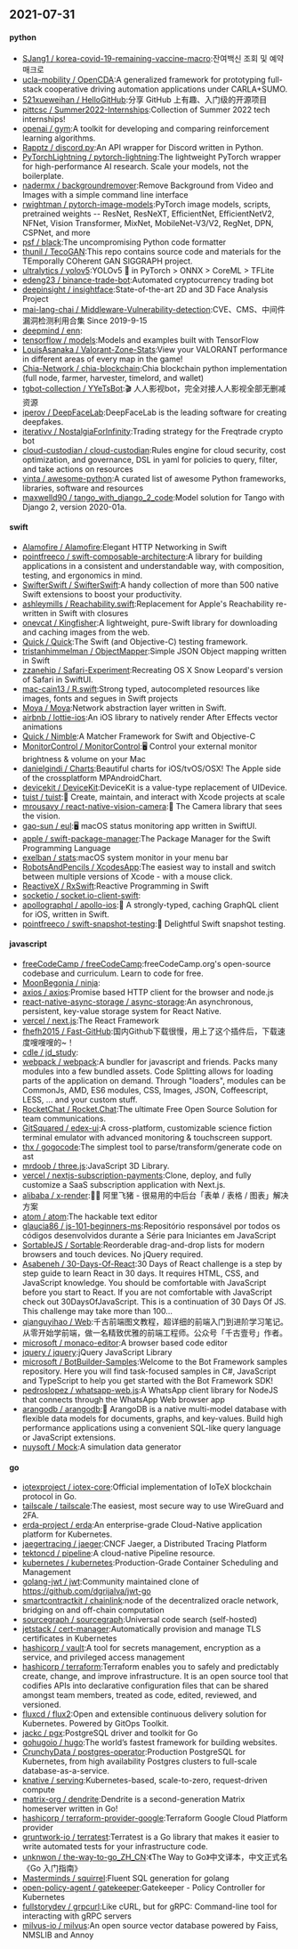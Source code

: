 ## 2021-07-31

#### python
* [SJang1 / korea-covid-19-remaining-vaccine-macro](https://github.com/SJang1/korea-covid-19-remaining-vaccine-macro):잔여백신 조회 및 예약 매크로
* [ucla-mobility / OpenCDA](https://github.com/ucla-mobility/OpenCDA):A generalized framework for prototyping full-stack cooperative driving automation applications under CARLA+SUMO.
* [521xueweihan / HelloGitHub](https://github.com/521xueweihan/HelloGitHub):分享 GitHub 上有趣、入门级的开源项目
* [pittcsc / Summer2022-Internships](https://github.com/pittcsc/Summer2022-Internships):Collection of Summer 2022 tech internships!
* [openai / gym](https://github.com/openai/gym):A toolkit for developing and comparing reinforcement learning algorithms.
* [Rapptz / discord.py](https://github.com/Rapptz/discord.py):An API wrapper for Discord written in Python.
* [PyTorchLightning / pytorch-lightning](https://github.com/PyTorchLightning/pytorch-lightning):The lightweight PyTorch wrapper for high-performance AI research. Scale your models, not the boilerplate.
* [nadermx / backgroundremover](https://github.com/nadermx/backgroundremover):Remove Background from Video and Images with a simple command line interface
* [rwightman / pytorch-image-models](https://github.com/rwightman/pytorch-image-models):PyTorch image models, scripts, pretrained weights -- ResNet, ResNeXT, EfficientNet, EfficientNetV2, NFNet, Vision Transformer, MixNet, MobileNet-V3/V2, RegNet, DPN, CSPNet, and more
* [psf / black](https://github.com/psf/black):The uncompromising Python code formatter
* [thunil / TecoGAN](https://github.com/thunil/TecoGAN):This repo contains source code and materials for the TEmporally COherent GAN SIGGRAPH project.
* [ultralytics / yolov5](https://github.com/ultralytics/yolov5):YOLOv5
🚀
in PyTorch > ONNX > CoreML > TFLite
* [edeng23 / binance-trade-bot](https://github.com/edeng23/binance-trade-bot):Automated cryptocurrency trading bot
* [deepinsight / insightface](https://github.com/deepinsight/insightface):State-of-the-art 2D and 3D Face Analysis Project
* [mai-lang-chai / Middleware-Vulnerability-detection](https://github.com/mai-lang-chai/Middleware-Vulnerability-detection):CVE、CMS、中间件漏洞检测利用合集 Since 2019-9-15
* [deepmind / enn](https://github.com/deepmind/enn):
* [tensorflow / models](https://github.com/tensorflow/models):Models and examples built with TensorFlow
* [LouisAsanaka / Valorant-Zone-Stats](https://github.com/LouisAsanaka/Valorant-Zone-Stats):View your VALORANT performance in different areas of every map in the game!
* [Chia-Network / chia-blockchain](https://github.com/Chia-Network/chia-blockchain):Chia blockchain python implementation (full node, farmer, harvester, timelord, and wallet)
* [tgbot-collection / YYeTsBot](https://github.com/tgbot-collection/YYeTsBot):🎬
人人影视bot，完全对接人人影视全部无删减资源
* [iperov / DeepFaceLab](https://github.com/iperov/DeepFaceLab):DeepFaceLab is the leading software for creating deepfakes.
* [iterativv / NostalgiaForInfinity](https://github.com/iterativv/NostalgiaForInfinity):Trading strategy for the Freqtrade crypto bot
* [cloud-custodian / cloud-custodian](https://github.com/cloud-custodian/cloud-custodian):Rules engine for cloud security, cost optimization, and governance, DSL in yaml for policies to query, filter, and take actions on resources
* [vinta / awesome-python](https://github.com/vinta/awesome-python):A curated list of awesome Python frameworks, libraries, software and resources
* [maxwelld90 / tango_with_django_2_code](https://github.com/maxwelld90/tango_with_django_2_code):Model solution for Tango with Django 2, version 2020-01a.

#### swift
* [Alamofire / Alamofire](https://github.com/Alamofire/Alamofire):Elegant HTTP Networking in Swift
* [pointfreeco / swift-composable-architecture](https://github.com/pointfreeco/swift-composable-architecture):A library for building applications in a consistent and understandable way, with composition, testing, and ergonomics in mind.
* [SwifterSwift / SwifterSwift](https://github.com/SwifterSwift/SwifterSwift):A handy collection of more than 500 native Swift extensions to boost your productivity.
* [ashleymills / Reachability.swift](https://github.com/ashleymills/Reachability.swift):Replacement for Apple's Reachability re-written in Swift with closures
* [onevcat / Kingfisher](https://github.com/onevcat/Kingfisher):A lightweight, pure-Swift library for downloading and caching images from the web.
* [Quick / Quick](https://github.com/Quick/Quick):The Swift (and Objective-C) testing framework.
* [tristanhimmelman / ObjectMapper](https://github.com/tristanhimmelman/ObjectMapper):Simple JSON Object mapping written in Swift
* [zzanehip / Safari-Experiment](https://github.com/zzanehip/Safari-Experiment):Recreating OS X Snow Leopard's version of Safari in SwiftUI.
* [mac-cain13 / R.swift](https://github.com/mac-cain13/R.swift):Strong typed, autocompleted resources like images, fonts and segues in Swift projects
* [Moya / Moya](https://github.com/Moya/Moya):Network abstraction layer written in Swift.
* [airbnb / lottie-ios](https://github.com/airbnb/lottie-ios):An iOS library to natively render After Effects vector animations
* [Quick / Nimble](https://github.com/Quick/Nimble):A Matcher Framework for Swift and Objective-C
* [MonitorControl / MonitorControl](https://github.com/MonitorControl/MonitorControl):🖥
Control your external monitor brightness & volume on your Mac
* [danielgindi / Charts](https://github.com/danielgindi/Charts):Beautiful charts for iOS/tvOS/OSX! The Apple side of the crossplatform MPAndroidChart.
* [devicekit / DeviceKit](https://github.com/devicekit/DeviceKit):DeviceKit is a value-type replacement of UIDevice.
* [tuist / tuist](https://github.com/tuist/tuist):🚀
Create, maintain, and interact with Xcode projects at scale
* [mrousavy / react-native-vision-camera](https://github.com/mrousavy/react-native-vision-camera):📸
The Camera library that sees the vision.
* [gao-sun / eul](https://github.com/gao-sun/eul):🖥️
macOS status monitoring app written in SwiftUI.
* [apple / swift-package-manager](https://github.com/apple/swift-package-manager):The Package Manager for the Swift Programming Language
* [exelban / stats](https://github.com/exelban/stats):macOS system monitor in your menu bar
* [RobotsAndPencils / XcodesApp](https://github.com/RobotsAndPencils/XcodesApp):The easiest way to install and switch between multiple versions of Xcode - with a mouse click.
* [ReactiveX / RxSwift](https://github.com/ReactiveX/RxSwift):Reactive Programming in Swift
* [socketio / socket.io-client-swift](https://github.com/socketio/socket.io-client-swift):
* [apollographql / apollo-ios](https://github.com/apollographql/apollo-ios):📱
A strongly-typed, caching GraphQL client for iOS, written in Swift.
* [pointfreeco / swift-snapshot-testing](https://github.com/pointfreeco/swift-snapshot-testing):📸
Delightful Swift snapshot testing.

#### javascript
* [freeCodeCamp / freeCodeCamp](https://github.com/freeCodeCamp/freeCodeCamp):freeCodeCamp.org's open-source codebase and curriculum. Learn to code for free.
* [MoonBegonia / ninja](https://github.com/MoonBegonia/ninja):
* [axios / axios](https://github.com/axios/axios):Promise based HTTP client for the browser and node.js
* [react-native-async-storage / async-storage](https://github.com/react-native-async-storage/async-storage):An asynchronous, persistent, key-value storage system for React Native.
* [vercel / next.js](https://github.com/vercel/next.js):The React Framework
* [fhefh2015 / Fast-GitHub](https://github.com/fhefh2015/Fast-GitHub):国内Github下载很慢，用上了这个插件后，下载速度嗖嗖嗖的~！
* [cdle / jd_study](https://github.com/cdle/jd_study):
* [webpack / webpack](https://github.com/webpack/webpack):A bundler for javascript and friends. Packs many modules into a few bundled assets. Code Splitting allows for loading parts of the application on demand. Through "loaders", modules can be CommonJs, AMD, ES6 modules, CSS, Images, JSON, Coffeescript, LESS, ... and your custom stuff.
* [RocketChat / Rocket.Chat](https://github.com/RocketChat/Rocket.Chat):The ultimate Free Open Source Solution for team communications.
* [GitSquared / edex-ui](https://github.com/GitSquared/edex-ui):A cross-platform, customizable science fiction terminal emulator with advanced monitoring & touchscreen support.
* [thx / gogocode](https://github.com/thx/gogocode):The simplest tool to parse/transform/generate code on ast
* [mrdoob / three.js](https://github.com/mrdoob/three.js):JavaScript 3D Library.
* [vercel / nextjs-subscription-payments](https://github.com/vercel/nextjs-subscription-payments):Clone, deploy, and fully customize a SaaS subscription application with Next.js.
* [alibaba / x-render](https://github.com/alibaba/x-render):🚴‍♀️
阿里飞猪 - 很易用的中后台「表单 / 表格 / 图表」解决方案
* [atom / atom](https://github.com/atom/atom):The hackable text editor
* [glaucia86 / js-101-beginners-ms](https://github.com/glaucia86/js-101-beginners-ms):Repositório responsável por todos os códigos desenvolvidos durante a Série para Iniciantes em JavaScript
* [SortableJS / Sortable](https://github.com/SortableJS/Sortable):Reorderable drag-and-drop lists for modern browsers and touch devices. No jQuery required.
* [Asabeneh / 30-Days-Of-React](https://github.com/Asabeneh/30-Days-Of-React):30 Days of React challenge is a step by step guide to learn React in 30 days. It requires HTML, CSS, and JavaScript knowledge. You should be comfortable with JavaScript before you start to React. If you are not comfortable with JavaScript check out 30DaysOfJavaScript. This is a continuation of 30 Days Of JS. This challenge may take more than 100…
* [qianguyihao / Web](https://github.com/qianguyihao/Web):千古前端图文教程，超详细的前端入门到进阶学习笔记。从零开始学前端，做一名精致优雅的前端工程师。公众号「千古壹号」作者。
* [microsoft / monaco-editor](https://github.com/microsoft/monaco-editor):A browser based code editor
* [jquery / jquery](https://github.com/jquery/jquery):jQuery JavaScript Library
* [microsoft / BotBuilder-Samples](https://github.com/microsoft/BotBuilder-Samples):Welcome to the Bot Framework samples repository. Here you will find task-focused samples in C#, JavaScript and TypeScript to help you get started with the Bot Framework SDK!
* [pedroslopez / whatsapp-web.js](https://github.com/pedroslopez/whatsapp-web.js):A WhatsApp client library for NodeJS that connects through the WhatsApp Web browser app
* [arangodb / arangodb](https://github.com/arangodb/arangodb):🥑
ArangoDB is a native multi-model database with flexible data models for documents, graphs, and key-values. Build high performance applications using a convenient SQL-like query language or JavaScript extensions.
* [nuysoft / Mock](https://github.com/nuysoft/Mock):A simulation data generator

#### go
* [iotexproject / iotex-core](https://github.com/iotexproject/iotex-core):Official implementation of IoTeX blockchain protocol in Go.
* [tailscale / tailscale](https://github.com/tailscale/tailscale):The easiest, most secure way to use WireGuard and 2FA.
* [erda-project / erda](https://github.com/erda-project/erda):An enterprise-grade Cloud-Native application platform for Kubernetes.
* [jaegertracing / jaeger](https://github.com/jaegertracing/jaeger):CNCF Jaeger, a Distributed Tracing Platform
* [tektoncd / pipeline](https://github.com/tektoncd/pipeline):A cloud-native Pipeline resource.
* [kubernetes / kubernetes](https://github.com/kubernetes/kubernetes):Production-Grade Container Scheduling and Management
* [golang-jwt / jwt](https://github.com/golang-jwt/jwt):Community maintained clone of https://github.com/dgrijalva/jwt-go
* [smartcontractkit / chainlink](https://github.com/smartcontractkit/chainlink):node of the decentralized oracle network, bridging on and off-chain computation
* [sourcegraph / sourcegraph](https://github.com/sourcegraph/sourcegraph):Universal code search (self-hosted)
* [jetstack / cert-manager](https://github.com/jetstack/cert-manager):Automatically provision and manage TLS certificates in Kubernetes
* [hashicorp / vault](https://github.com/hashicorp/vault):A tool for secrets management, encryption as a service, and privileged access management
* [hashicorp / terraform](https://github.com/hashicorp/terraform):Terraform enables you to safely and predictably create, change, and improve infrastructure. It is an open source tool that codifies APIs into declarative configuration files that can be shared amongst team members, treated as code, edited, reviewed, and versioned.
* [fluxcd / flux2](https://github.com/fluxcd/flux2):Open and extensible continuous delivery solution for Kubernetes. Powered by GitOps Toolkit.
* [jackc / pgx](https://github.com/jackc/pgx):PostgreSQL driver and toolkit for Go
* [gohugoio / hugo](https://github.com/gohugoio/hugo):The world’s fastest framework for building websites.
* [CrunchyData / postgres-operator](https://github.com/CrunchyData/postgres-operator):Production PostgreSQL for Kubernetes, from high availability Postgres clusters to full-scale database-as-a-service.
* [knative / serving](https://github.com/knative/serving):Kubernetes-based, scale-to-zero, request-driven compute
* [matrix-org / dendrite](https://github.com/matrix-org/dendrite):Dendrite is a second-generation Matrix homeserver written in Go!
* [hashicorp / terraform-provider-google](https://github.com/hashicorp/terraform-provider-google):Terraform Google Cloud Platform provider
* [gruntwork-io / terratest](https://github.com/gruntwork-io/terratest):Terratest is a Go library that makes it easier to write automated tests for your infrastructure code.
* [unknwon / the-way-to-go_ZH_CN](https://github.com/unknwon/the-way-to-go_ZH_CN):《The Way to Go》中文译本，中文正式名《Go 入门指南》
* [Masterminds / squirrel](https://github.com/Masterminds/squirrel):Fluent SQL generation for golang
* [open-policy-agent / gatekeeper](https://github.com/open-policy-agent/gatekeeper):Gatekeeper - Policy Controller for Kubernetes
* [fullstorydev / grpcurl](https://github.com/fullstorydev/grpcurl):Like cURL, but for gRPC: Command-line tool for interacting with gRPC servers
* [milvus-io / milvus](https://github.com/milvus-io/milvus):An open source vector database powered by Faiss, NMSLIB and Annoy
